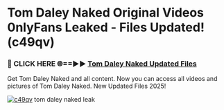 # Tom Daley Naked Original Videos 0nlyFans Leaked - Files Updated! (c49qv)

<h3>🔴 CLICK HERE 🌐==►► <a href="https://tinyurl.com/up5wt9bj" rel="nofollow">Tom Daley Naked Updated Files</a></h3>

Get Tom Daley Naked and all content. Now you can access all videos and pictures of Tom Daley Naked. New Updated Files 2025!

[![c49qv](https://i.imgur.com/ABiUzMV.gif)](https://tinyurl.com/up5wt9bj)
tom daley naked leak